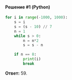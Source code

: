 #### Решение #1 (Python)
```python
for i in range(-1000, 1000):
    s = i
    s = (s - 10) // 7
    n = 1
    while s > 0:
        n = n*2
        s = s - n
    
    if n == 8:
        print(i)
        break
```
**Ответ:** 59.
